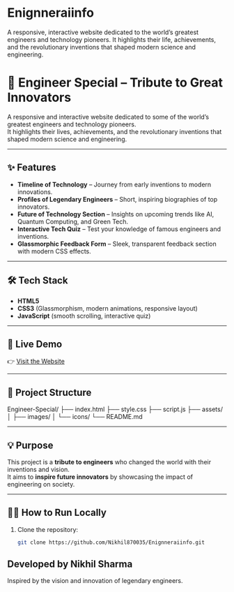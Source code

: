 # Enignneraiinfo
A responsive, interactive website dedicated to the world’s greatest engineers and technology pioneers. It highlights their life, achievements, and the revolutionary inventions that shaped modern science and engineering.

# 🌟 Engineer Special – Tribute to Great Innovators

A responsive and interactive website dedicated to some of the world’s greatest engineers and technology pioneers.  
It highlights their lives, achievements, and the revolutionary inventions that shaped modern science and engineering.

---

## ✨ Features
- **Timeline of Technology** – Journey from early inventions to modern innovations.
- **Profiles of Legendary Engineers** – Short, inspiring biographies of top innovators.
- **Future of Technology Section** – Insights on upcoming trends like AI, Quantum Computing, and Green Tech.
- **Interactive Tech Quiz** – Test your knowledge of famous engineers and inventions.
- **Glassmorphic Feedback Form** – Sleek, transparent feedback section with modern CSS effects.

---

## 🛠️ Tech Stack
- **HTML5**
- **CSS3** (Glassmorphism, modern animations, responsive layout)
- **JavaScript** (smooth scrolling, interactive quiz)

---

## 🚀 Live Demo
👉 [Visit the Website](https://Nikhil870035.github.io/Enignneraiinfo/)  

---

## 📂 Project Structure
Engineer-Special/
├── index.html
├── style.css
├── script.js
├── assets/
│ ├── images/
│ └── icons/
└── README.md


---

## 💡 Purpose
This project is a **tribute to engineers** who changed the world with their inventions and vision.  
It aims to **inspire future innovators** by showcasing the impact of engineering on society.

---

## 🧑‍💻 How to Run Locally
1. Clone the repository:
   ```bash
   git clone https://github.com/Nikhil870035/Enignneraiinfo.git

## Developed by Nikhil Sharma
Inspired by the vision and innovation of legendary engineers.
